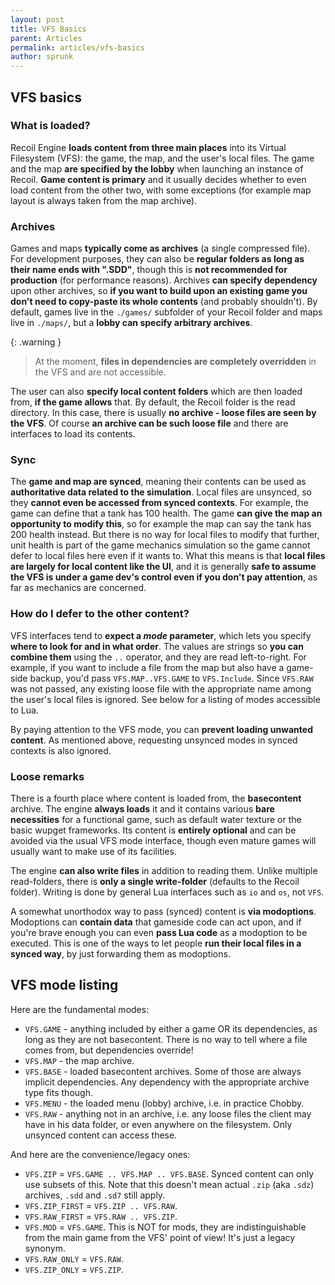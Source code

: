 ```yaml
---
layout: post
title: VFS Basics
parent: Articles
permalink: articles/vfs-basics
author: sprunk
---
```


## VFS basics

### What is loaded?

Recoil Engine **loads content from three main places** into its Virtual Filesystem (VFS): the game, the map, and the user's local files.
The game and the map **are specified by the lobby** when launching an instance of Recoil.
**Game content is primary** and it usually decides whether to even load content from the other two, with some exceptions (for example map layout is always taken from the map archive).

### Archives

Games and maps **typically come as archives** (a single compressed file).
For development purposes, they can also be **regular folders as long as their name ends with ".SDD"**, though this is **not recommended for production** (for performance reasons).
Archives **can specify dependency** upon other archives, so **if you want to build upon an existing game you don't need to copy-paste its whole contents** (and probably shouldn't).
By default, games live in the `./games/` subfolder of your Recoil folder and maps live in `./maps/`, but a **lobby can specify arbitrary archives**.

{: .warning }
> At the moment, **files in dependencies are completely overridden** in the VFS and are not accessible.

The user can also **specify local content folders** which are then loaded from, **if the game allows** that.
By default, the Recoil folder is the read directory.
In this case, there is usually **no archive - loose files are seen by the VFS**.
Of course **an archive can be such loose file** and there are interfaces to load its contents.

### Sync

The **game and map are synced**, meaning their contents can be used as **authoritative data related to the simulation**.
Local files are unsynced, so they **cannot even be accessed from synced contexts**.
For example, the game can define that a tank has 100 health.
The game **can give the map an opportunity to modify this**, so for example the map can say the tank has 200 health instead.
But there is no way for local files to modify that further, unit health is part of the game mechanics simulation so the game cannot defer to local files here even if it wants to.
What this means is that **local files are largely for local content like the UI**, and it is generally **safe to assume the VFS is under a game dev's control even if you don't pay attention**, as far as mechanics are concerned.

### How do I defer to the other content?

VFS interfaces tend to **expect a _mode_ parameter**, which lets you specify **where to look for and in what order**.
The values are strings so **you can combine them** using the `..` operator, and they are read left-to-right.
For example, if you want to include a file from the map but also have a game-side backup, you'd pass `VFS.MAP..VFS.GAME` to `VFS.Include`.
Since `VFS.RAW` was not passed, any existing loose file with the appropriate name among the user's local files is ignored.
See below for a listing of modes accessible to Lua.

By paying attention to the VFS mode, you can **prevent loading unwanted content**.
As mentioned above, requesting unsynced modes in synced contexts is also ignored.

### Loose remarks

There is a fourth place where content is loaded from, the **basecontent** archive.
The engine **always loads** it and it contains various **bare necessities** for a functional game, such as default water texture or the basic wupget frameworks.
Its content is **entirely optional** and can be avoided via the usual VFS mode interface, though even mature games will usually want to make use of its facilities.

The engine **can also write files** in addition to reading them.
Unlike multiple read-folders, there is **only a single write-folder** (defaults to the Recoil folder).
Writing is done by general Lua interfaces such as `io` and `os`, not `VFS`.

A somewhat unorthodox way to pass (synced) content is **via modoptions**.
Modoptions can **contain data** that gameside code can act upon, and if you're brave enough you can even **pass Lua code** as a modoption to be executed.
This is one of the ways to let people **run their local files in a synced way**, by just forwarding them as modoptions.

## VFS mode listing
Here are the fundamental modes:

* `VFS.GAME` - anything included by either a game OR its dependencies, as long as they are not basecontent. There is no way to tell where a file comes from, but dependencies override!
* `VFS.MAP` - the map archive.
* `VFS.BASE` - loaded basecontent archives. Some of those are always implicit dependencies. Any dependency with the appropriate archive type fits though.
* `VFS.MENU` - the loaded menu (lobby) archive, i.e. in practice Chobby.
* `VFS.RAW` - anything not in an archive, i.e. any loose files the client may have in his data folder, or even anywhere on the filesystem. Only unsynced content can access these.

And here are the convenience/legacy ones:

* `VFS.ZIP` = `VFS.GAME .. VFS.MAP .. VFS.BASE`. Synced content can only use subsets of this. Note that this doesn't mean actual `.zip` (aka `.sdz`) archives, `.sdd` and `.sd7` still apply.
* `VFS.ZIP_FIRST` = `VFS.ZIP .. VFS.RAW`.
* `VFS.RAW_FIRST` = `VFS.RAW .. VFS.ZIP`.
* `VFS.MOD` = `VFS.GAME`. This is NOT for mods, they are indistinguishable from the main game from the VFS' point of view! It's just a legacy synonym.
* `VFS.RAW_ONLY` = `VFS.RAW`.
* `VFS.ZIP_ONLY` = `VFS.ZIP`.
